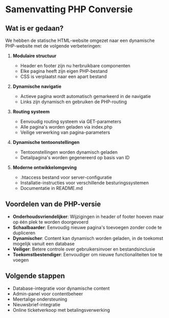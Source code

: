 # Samenvatting PHP Conversie

## Wat is er gedaan?

We hebben de statische HTML-website omgezet naar een dynamische PHP-website met de volgende verbeteringen:

1. **Modulaire structuur**
   - Header en footer zijn nu herbruikbare componenten
   - Elke pagina heeft zijn eigen PHP-bestand
   - CSS is verplaatst naar een apart bestand

2. **Dynamische navigatie**
   - Actieve pagina wordt automatisch gemarkeerd in de navigatie
   - Links zijn dynamisch en gebruiken de PHP-routing

3. **Routing systeem**
   - Eenvoudig routing systeem via GET-parameters
   - Alle pagina's worden geladen via index.php
   - Veilige verwerking van pagina-parameters

4. **Dynamische tentoonstellingen**
   - Tentoonstellingen worden dynamisch geladen
   - Detailpagina's worden gegenereerd op basis van ID

5. **Moderne ontwikkelomgeving**
   - .htaccess bestand voor server-configuratie
   - Installatie-instructies voor verschillende besturingssystemen
   - Documentatie in README.md

## Voordelen van de PHP-versie

- **Onderhoudsvriendelijker**: Wijzigingen in header of footer hoeven maar op één plek te worden doorgevoerd
- **Schaalbaarder**: Eenvoudig nieuwe pagina's toevoegen zonder code te dupliceren
- **Dynamischer**: Content kan dynamisch worden geladen, in de toekomst mogelijk vanuit een database
- **Veiliger**: Betere controle over gebruikersinvoer en bestandsinclusie
- **Toekomstbestendiger**: Eenvoudiger om nieuwe functionaliteiten toe te voegen

## Volgende stappen

- Database-integratie voor dynamische content
- Admin-panel voor contentbeheer
- Meertalige ondersteuning
- Nieuwsbrief-integratie
- Online ticketverkoop met betalingsverwerking 